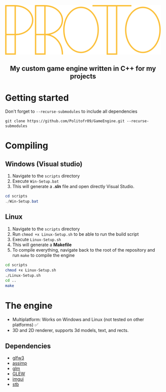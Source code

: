 <img src="Proto_logo.svg" alt="drawing" width="600"/>

<h2 style="text-align: center;">My custom game engine written in C++ for my projects</h2>

# Getting started
Don't forget to `--recurse-submodules` to include all dependencies
```
git clone https://github.com/Politofr09/GameEngine.git --recurse-submodules
```

# Compiling 
## Windows (Visual studio) 
1. Navigate to the `scripts` directory
2. Execute `Win-Setup.bat`
3. This will generate a **.sln** file and open directly Visual Studio.

```powershell
cd scripts
./Win-Setup.bat
```

## Linux 
1. Navigate to the `scripts` directory
2. Run `chmod +x Linux-Setup.sh` to be able to run the build script
3. Execute `Linux-Setup.sh`
4. This will generate a **Makefile**
5. To compile everything, navigate back to the root of the repository and run `make` to compile the engine

```bash
cd scripts
chmod +x Linux-Setup.sh
./Linux-Setup.sh
cd ..
make
```

# The engine
- Multiplatform: Works on Windows and Linux (not tested on other platforms) ✅
- 3D and 2D renderer, supports 3d models, text, and rects.

## Dependencies
- [glfw3](https://github.com/Politofr09/glfw/)
- [assimp](https://github.com/Politofr09/assimp/)
- [glm](https://github.com/g-truc/glm/tree/4137519418a933e5863eea7c3ac53890ae7faf9d)
- [GLEW](https://glew.sourceforge.net)
- [imgui](https://github.com/ocornut/imgui)
- [stb](https://github.com/nothings/stb)
